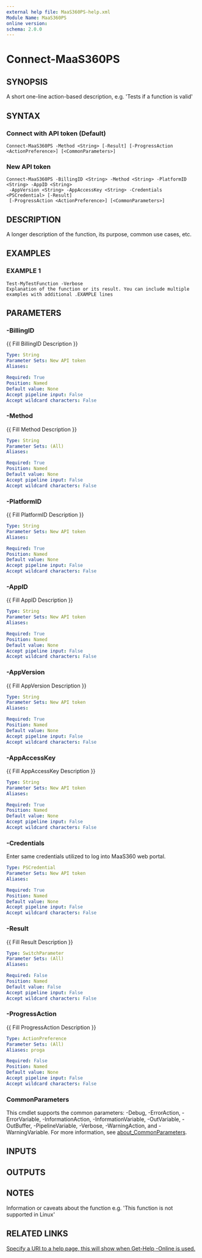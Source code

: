 ```yaml
---
external help file: MaaS360PS-help.xml
Module Name: MaaS360PS
online version:
schema: 2.0.0
---
```


# Connect-MaaS360PS

## SYNOPSIS
A short one-line action-based description, e.g.
'Tests if a function is valid'

## SYNTAX

### Connect with API token (Default)
```
Connect-MaaS360PS -Method <String> [-Result] [-ProgressAction <ActionPreference>] [<CommonParameters>]
```

### New API token
```
Connect-MaaS360PS -BillingID <String> -Method <String> -PlatformID <String> -AppID <String>
 -AppVersion <String> -AppAccessKey <String> -Credentials <PSCredential> [-Result]
 [-ProgressAction <ActionPreference>] [<CommonParameters>]
```

## DESCRIPTION
A longer description of the function, its purpose, common use cases, etc.

## EXAMPLES

### EXAMPLE 1
```
Test-MyTestFunction -Verbose
Explanation of the function or its result. You can include multiple examples with additional .EXAMPLE lines
```

## PARAMETERS

### -BillingID
{{ Fill BillingID Description }}

```yaml
Type: String
Parameter Sets: New API token
Aliases:

Required: True
Position: Named
Default value: None
Accept pipeline input: False
Accept wildcard characters: False
```

### -Method
{{ Fill Method Description }}

```yaml
Type: String
Parameter Sets: (All)
Aliases:

Required: True
Position: Named
Default value: None
Accept pipeline input: False
Accept wildcard characters: False
```

### -PlatformID
{{ Fill PlatformID Description }}

```yaml
Type: String
Parameter Sets: New API token
Aliases:

Required: True
Position: Named
Default value: None
Accept pipeline input: False
Accept wildcard characters: False
```

### -AppID
{{ Fill AppID Description }}

```yaml
Type: String
Parameter Sets: New API token
Aliases:

Required: True
Position: Named
Default value: None
Accept pipeline input: False
Accept wildcard characters: False
```

### -AppVersion
{{ Fill AppVersion Description }}

```yaml
Type: String
Parameter Sets: New API token
Aliases:

Required: True
Position: Named
Default value: None
Accept pipeline input: False
Accept wildcard characters: False
```

### -AppAccessKey
{{ Fill AppAccessKey Description }}

```yaml
Type: String
Parameter Sets: New API token
Aliases:

Required: True
Position: Named
Default value: None
Accept pipeline input: False
Accept wildcard characters: False
```

### -Credentials
Enter same credentials utilized to log into MaaS360 web portal.

```yaml
Type: PSCredential
Parameter Sets: New API token
Aliases:

Required: True
Position: Named
Default value: None
Accept pipeline input: False
Accept wildcard characters: False
```

### -Result
{{ Fill Result Description }}

```yaml
Type: SwitchParameter
Parameter Sets: (All)
Aliases:

Required: False
Position: Named
Default value: False
Accept pipeline input: False
Accept wildcard characters: False
```

### -ProgressAction
{{ Fill ProgressAction Description }}

```yaml
Type: ActionPreference
Parameter Sets: (All)
Aliases: proga

Required: False
Position: Named
Default value: None
Accept pipeline input: False
Accept wildcard characters: False
```

### CommonParameters
This cmdlet supports the common parameters: -Debug, -ErrorAction, -ErrorVariable, -InformationAction, -InformationVariable, -OutVariable, -OutBuffer, -PipelineVariable, -Verbose, -WarningAction, and -WarningVariable. For more information, see [about_CommonParameters](http://go.microsoft.com/fwlink/?LinkID=113216).

## INPUTS

## OUTPUTS

## NOTES
Information or caveats about the function e.g.
'This function is not supported in Linux'

## RELATED LINKS

[Specify a URI to a help page, this will show when Get-Help -Online is used.]()

